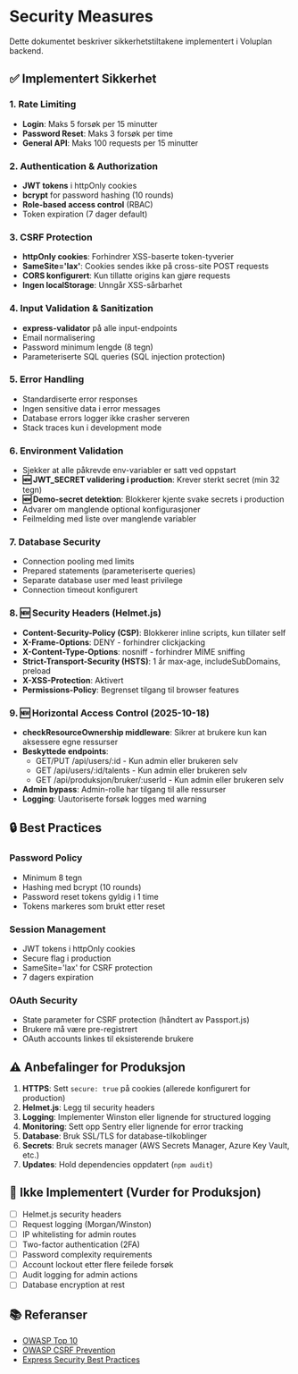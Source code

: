 # Security Measures

Dette dokumentet beskriver sikkerhetstiltakene implementert i Voluplan backend.

## ✅ Implementert Sikkerhet

### 1. Rate Limiting
- **Login**: Maks 5 forsøk per 15 minutter
- **Password Reset**: Maks 3 forsøk per time
- **General API**: Maks 100 requests per 15 minutter

### 2. Authentication & Authorization
- **JWT tokens** i httpOnly cookies
- **bcrypt** for password hashing (10 rounds)
- **Role-based access control** (RBAC)
- Token expiration (7 dager default)

### 3. CSRF Protection
- **httpOnly cookies**: Forhindrer XSS-baserte token-tyverier
- **SameSite='lax'**: Cookies sendes ikke på cross-site POST requests
- **CORS konfigurert**: Kun tillatte origins kan gjøre requests
- **Ingen localStorage**: Unngår XSS-sårbarhet

### 4. Input Validation & Sanitization
- **express-validator** på alle input-endpoints
- Email normalisering
- Password minimum lengde (8 tegn)
- Parameteriserte SQL queries (SQL injection protection)

### 5. Error Handling
- Standardiserte error responses
- Ingen sensitive data i error messages
- Database errors logger ikke crasher serveren
- Stack traces kun i development mode

### 6. Environment Validation
- Sjekker at alle påkrevde env-variabler er satt ved oppstart
- **🆕 JWT_SECRET validering i production**: Krever sterkt secret (min 32 tegn)
- **🆕 Demo-secret detektion**: Blokkerer kjente svake secrets i production
- Advarer om manglende optional konfigurasjoner
- Feilmelding med liste over manglende variabler

### 7. Database Security
- Connection pooling med limits
- Prepared statements (parameteriserte queries)
- Separate database user med least privilege
- Connection timeout konfigurert

### 8. 🆕 Security Headers (Helmet.js)
- **Content-Security-Policy (CSP)**: Blokkerer inline scripts, kun tillater self
- **X-Frame-Options**: DENY - forhindrer clickjacking
- **X-Content-Type-Options**: nosniff - forhindrer MIME sniffing
- **Strict-Transport-Security (HSTS)**: 1 år max-age, includeSubDomains, preload
- **X-XSS-Protection**: Aktivert
- **Permissions-Policy**: Begrenset tilgang til browser features

### 9. 🆕 Horizontal Access Control (2025-10-18)
- **checkResourceOwnership middleware**: Sikrer at brukere kun kan aksessere egne ressurser
- **Beskyttede endpoints**:
  - GET/PUT /api/users/:id - Kun admin eller brukeren selv
  - GET /api/users/:id/talents - Kun admin eller brukeren selv
  - GET /api/produksjon/bruker/:userId - Kun admin eller brukeren selv
- **Admin bypass**: Admin-rolle har tilgang til alle ressurser
- **Logging**: Uautoriserte forsøk logges med warning

## 🔒 Best Practices

### Password Policy
- Minimum 8 tegn
- Hashing med bcrypt (10 rounds)
- Password reset tokens gyldig i 1 time
- Tokens markeres som brukt etter reset

### Session Management
- JWT tokens i httpOnly cookies
- Secure flag i production
- SameSite='lax' for CSRF protection
- 7 dagers expiration

### OAuth Security
- State parameter for CSRF protection (håndtert av Passport.js)
- Brukere må være pre-registrert
- OAuth accounts linkes til eksisterende brukere

## ⚠️ Anbefalinger for Produksjon

1. **HTTPS**: Sett `secure: true` på cookies (allerede konfigurert for production)
2. **Helmet.js**: Legg til security headers
3. **Logging**: Implementer Winston eller lignende for structured logging
4. **Monitoring**: Sett opp Sentry eller lignende for error tracking
5. **Database**: Bruk SSL/TLS for database-tilkoblinger
6. **Secrets**: Bruk secrets manager (AWS Secrets Manager, Azure Key Vault, etc.)
7. **Updates**: Hold dependencies oppdatert (`npm audit`)

## 🚫 Ikke Implementert (Vurder for Produksjon)

- [ ] Helmet.js security headers
- [ ] Request logging (Morgan/Winston)
- [ ] IP whitelisting for admin routes
- [ ] Two-factor authentication (2FA)
- [ ] Password complexity requirements
- [ ] Account lockout etter flere feilede forsøk
- [ ] Audit logging for admin actions
- [ ] Database encryption at rest

## 📚 Referanser

- [OWASP Top 10](https://owasp.org/www-project-top-ten/)
- [OWASP CSRF Prevention](https://cheatsheetseries.owasp.org/cheatsheets/Cross-Site_Request_Forgery_Prevention_Cheat_Sheet.html)
- [Express Security Best Practices](https://expressjs.com/en/advanced/best-practice-security.html)



